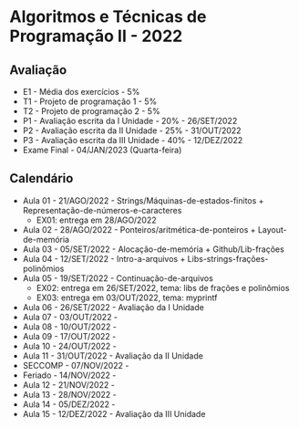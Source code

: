 # Algoritmos e Técnicas de Programação II - 2022


## Avaliação

- E1 - Média dos exercícios - 5%
- T1 - Projeto de programação 1 - 5%
- T2 - Projeto de programação 2 - 5%
- P1 - Avaliação escrita da I Unidade - 20% - 26/SET/2022
- P2 - Avaliação escrita da II Unidade - 25% - 31/OUT/2022
- P3 - Avaliação escrita da III Unidade - 40% - 12/DEZ/2022
- Exame Final - 04/JAN/2023 (Quarta-feira)

## Calendário

- Aula 01 - 21/AGO/2022 - Strings/Máquinas-de-estados-finitos + Representação-de-números-e-caracteres
    - EX01: entrega em 28/AGO/2022
- Aula 02 - 28/AGO/2022 - Ponteiros/aritmética-de-ponteiros + Layout-de-memória
- Aula 03 - 05/SET/2022 - Alocação-de-memória + Github/Lib-frações
- Aula 04 - 12/SET/2022 - Intro-a-arquivos + Libs-strings-frações-polinômios
- Aula 05 - 19/SET/2022 - Continuação-de-arquivos
    - EX02: entrega em 26/SET/2022, tema: libs de frações e polinômios
    - EX03: entrega em 03/OUT/2022, tema: myprintf
- Aula 06 - 26/SET/2022 - Avaliação da I Unidade
- Aula 07 - 03/OUT/2022 - 
- Aula 08 - 10/OUT/2022 -
- Aula 09 - 17/OUT/2022 -
- Aula 10 - 24/OUT/2022 -
- Aula 11 - 31/OUT/2022 - Avaliação da II Unidade
- SECCOMP - 07/NOV/2022 -
- Feriado - 14/NOV/2022 -
- Aula 12 - 21/NOV/2022 -
- Aula 13 - 28/NOV/2022 -
- Aula 14 - 05/DEZ/2022 -
- Aula 15 - 12/DEZ/2022 - Avaliação da III Unidade

